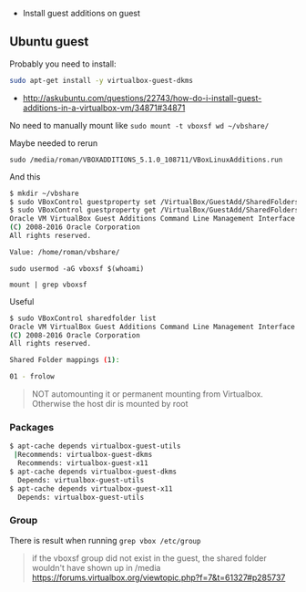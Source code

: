 - Install guest additions on guest

## Ubuntu guest

Probably you need to install:

```bash
sudo apt-get install -y virtualbox-guest-dkms
```

- http://askubuntu.com/questions/22743/how-do-i-install-guest-additions-in-a-virtualbox-vm/34871#34871

No need to manually mount like `sudo mount -t vboxsf wd ~/vbshare/`

Maybe needed to rerun

`sudo /media/roman/VBOXADDITIONS_5.1.0_108711/VBoxLinuxAdditions.run`

And this

```bash
$ mkdir ~/vbshare
$ sudo VBoxControl guestproperty set /VirtualBox/GuestAdd/SharedFolders/MountDir ~/vbshare
$ sudo VBoxControl guestproperty get /VirtualBox/GuestAdd/SharedFolders/MountDir
Oracle VM VirtualBox Guest Additions Command Line Management Interface Version 5.0.24_Ubuntu
(C) 2008-2016 Oracle Corporation
All rights reserved.

Value: /home/roman/vbshare/
```

`sudo usermod -aG vboxsf $(whoami)`

`mount | grep vboxsf`

Useful

```bash
$ sudo VBoxControl sharedfolder list
Oracle VM VirtualBox Guest Additions Command Line Management Interface Version 5.0.24_Ubuntu
(C) 2008-2016 Oracle Corporation
All rights reserved.

Shared Folder mappings (1):

01 - frolow
```

> NOT automounting it or permanent mounting from Virtualbox. Otherwise the host dir is mounted by root

### Packages

```bash
$ apt-cache depends virtualbox-guest-utils
 |Recommends: virtualbox-guest-dkms
  Recommends: virtualbox-guest-x11
$ apt-cache depends virtualbox-guest-dkms
  Depends: virtualbox-guest-utils
$ apt-cache depends virtualbox-guest-x11
  Depends: virtualbox-guest-utils
```

### Group

There is result when running `grep vbox /etc/group`

> if the vboxsf group did not exist in the guest, the shared folder wouldn't have shown up in /media
> https://forums.virtualbox.org/viewtopic.php?f=7&t=61327#p285737
